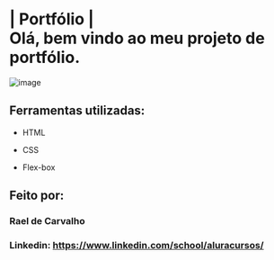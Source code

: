 # | Portfólio | <br> Olá, bem vindo ao meu projeto de portfólio.

![image]()

## Ferramentas utilizadas:

* HTML

* CSS

* Flex-box

## Feito por: 

### Rael de Carvalho

### Linkedin: https://www.linkedin.com/school/aluracursos/

